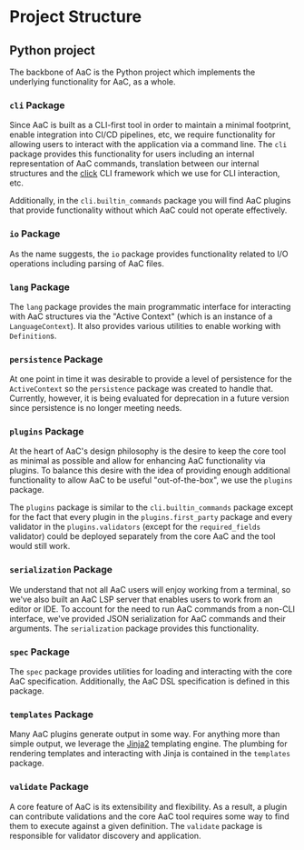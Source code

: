 # Project Structure

## Python project

The backbone of AaC is the Python project which implements the underlying
functionality for AaC, as a whole.

### `cli` Package

Since AaC is built as a CLI-first tool in order to maintain a minimal footprint,
enable integration into CI/CD pipelines, etc, we require functionality for
allowing users to interact with the application via a command line. The `cli`
package provides this functionality for users including an internal
representation of AaC commands, translation between our internal structures and
the [click][1] CLI framework which we use for CLI interaction, etc.

Additionally, in the `cli.builtin_commands` package you will find AaC plugins
that provide functionality without which AaC could not operate effectively.

### `io` Package

As the name suggests, the `io` package provides functionality related to I/O
operations including parsing of AaC files.

### `lang` Package

The `lang` package provides the main programmatic interface for interacting with
AaC structures via the "Active Context" (which is an instance of a
`LanguageContext`). It also provides various utilities to enable working with
`Definition`s.

### `persistence` Package

At one point in time it was desirable to provide a level of persistence for the
`ActiveContext` so the `persistence` package was created to handle that.
Currently, however, it is being evaluated for deprecation in a future version since persistence is no longer meeting needs.

### `plugins` Package

At the heart of AaC's design philosophy is the desire to keep the core tool as
minimal as possible and allow for enhancing AaC functionality via plugins. To
balance this desire with the idea of providing enough additional functionality
to allow AaC to be useful "out-of-the-box", we use the `plugins` package.

The `plugins` package is similar to the `cli.builtin_commands` package except
for the fact that every plugin in the `plugins.first_party` package and every
validator in the `plugins.validators` (except for the `required_fields`
validator) could be deployed separately from the core AaC and the tool would
still work.

### `serialization` Package

We understand that not all AaC users will enjoy working from a terminal, so we've
also built an AaC LSP server that enables users to work from an editor or IDE.
To account for the need to run AaC commands from a non-CLI interface, we've
provided JSON serialization for AaC commands and their arguments. The
`serialization` package provides this functionality.

### `spec` Package

The `spec` package provides utilities for loading and interacting with the core
AaC specification. Additionally, the AaC DSL specification is defined in this
package.

### `templates` Package

Many AaC plugins generate output in some way. For anything more than simple
output, we leverage the [Jinja2][2] templating engine. The plumbing for
rendering templates and interacting with Jinja is contained in the `templates`
package.

### `validate` Package

A core feature of AaC is its extensibility and flexibility. As a result, a
plugin can contribute validations and the core AaC tool requires some way to
find them to execute against a given definition. The `validate` package is responsible
for validator discovery and application.

[1]: https://click.palletsprojects.com/en/
[2]: https://jinja.palletsprojects.com/en/
